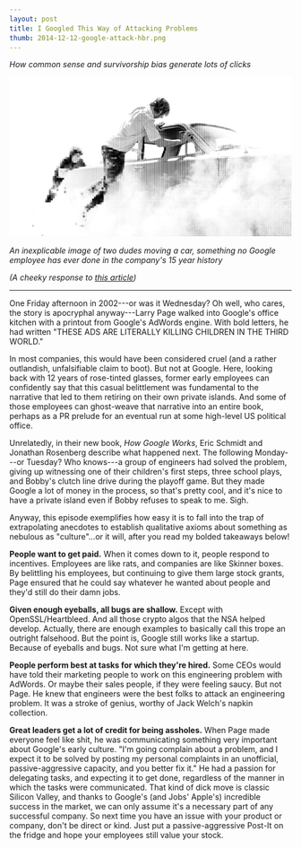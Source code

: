 ```yaml
---
layout: post
title: I Googled This Way of Attacking Problems
thumb: 2014-12-12-google-attack-hbr.png
---
```


*How common sense and survivorship bias generate lots of clicks*

![An inexplicable image of guys moving a car](/assets/2014-12-12-google-attack-hbr.png)

*An inexplicable image of two dudes moving a car, something no Google employee has ever done in the company's 15 year history*

*(A cheeky response to [this article](https://hbr.org/2014/12/the-google-way-of-attacking-problems))*

---

One Friday afternoon in 2002---or was it Wednesday? Oh well, who cares, the story is apocryphal anyway---Larry Page walked into Google's office kitchen with a printout from Google's AdWords engine. With bold letters, he had written "THESE ADS ARE LITERALLY KILLING CHILDREN IN THE THIRD WORLD."

In most companies, this would have been considered cruel (and a rather outlandish, unfalsifiable claim to boot). But not at Google. Here, looking back with 12 years of rose-tinted glasses, former early employees can confidently say that this casual belittlement was fundamental to the narrative that led to them retiring on their own private islands. And some of those employees can ghost-weave that narrative into an entire book, perhaps as a PR prelude for an eventual run at some high-level US political office.

Unrelatedly, in their new book, *How Google Works*, Eric Schmidt and Jonathan Rosenberg describe what happened next. The following Monday---or Tuesday? Who knows---a group of engineers had solved the problem, giving up witnessing one of their children's first steps, three school plays, and Bobby's clutch line drive during the playoff game. But they made Google a lot of money in the process, so that's pretty cool, and it's nice to have a private island even if Bobby refuses to speak to me. Sigh.

Anyway, this episode exemplifies how easy it is to fall into the trap of extrapolating anecdotes to establish qualitative axioms about something as nebulous as "culture"...or it will, after you read my bolded takeaways below!

**People want to get paid.** When it comes down to it, people respond to incentives. Employees are like rats, and companies are like Skinner boxes. By belittling his employees, but continuing to give them large stock grants, Page ensured that he could say whatever he wanted about people and they'd still do their damn jobs.

**Given enough eyeballs, all bugs are shallow.** Except with OpenSSL/Heartbleed. And all those crypto algos that the NSA helped develop. Actually, there are enough examples to basically call this trope an outright falsehood. But the point is, Google still works like a startup. Because of eyeballs and bugs. Not sure what I'm getting at here.

**People perform best at tasks for which they're hired.** Some CEOs would have told their marketing people to work on this engineering problem with AdWords. Or maybe their sales people, if they were feeling saucy. But not Page. He knew that engineers were the best folks to attack an engineering problem. It was a stroke of genius, worthy of Jack Welch's napkin collection.

**Great leaders get a lot of credit for being assholes.** When Page made everyone feel like shit, he was communicating something very important about Google's early culture. "I'm going complain about a problem, and I expect it to be solved by posting my personal complaints in an unofficial, passive-aggressive capacity, and you better fix it." He had a passion for delegating tasks, and expecting it to get done, regardless of the manner in which the tasks were communicated. That kind of dick move is classic Silicon Valley, and thanks to Google's (and Jobs' Apple's) incredible success in the market, we can only assume it's a necessary part of any successful company. So next time you have an issue with your product or company, don't be direct or kind. Just put a passive-aggressive Post-It on the fridge and hope your employees still value your stock.
